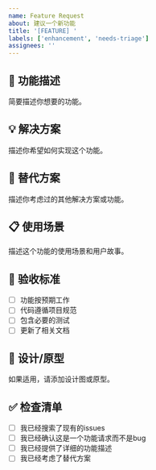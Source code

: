 ```yaml
---
name: Feature Request
about: 建议一个新功能
title: '[FEATURE] '
labels: ['enhancement', 'needs-triage']
assignees: ''
---
```


## 🚀 功能描述
简要描述你想要的功能。

## 💡 解决方案
描述你希望如何实现这个功能。

## 🔄 替代方案
描述你考虑过的其他解决方案或功能。

## 📋 使用场景
描述这个功能的使用场景和用户故事。

## 🎯 验收标准
- [ ] 功能按预期工作
- [ ] 代码遵循项目规范
- [ ] 包含必要的测试
- [ ] 更新了相关文档

## 📸 设计/原型
如果适用，请添加设计图或原型。

## ✅ 检查清单
- [ ] 我已经搜索了现有的issues
- [ ] 我已经确认这是一个功能请求而不是bug
- [ ] 我已经提供了详细的功能描述
- [ ] 我已经考虑了替代方案
